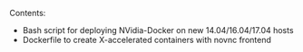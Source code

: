 Contents:

- Bash script for deploying NVidia-Docker on new 14.04/16.04/17.04 hosts
- Dockerfile to create X-accelerated containers with novnc frontend

